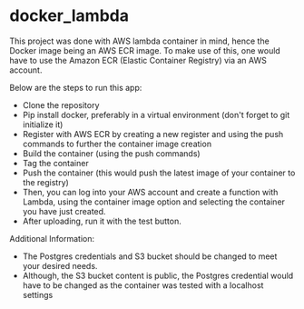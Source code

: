 # docker_lambda
This project was done with AWS lambda container in mind, hence the Docker image being an AWS ECR image.
To make use of this, one would have to use the Amazon ECR (Elastic Container Registry) via an AWS account.

Below are the steps to run this app:
- Clone the repository
- Pip install docker, preferably in a virtual environment (don't forget to git initialize it)
- Register with AWS ECR by creating a new register and using the push commands to further the container image creation
- Build the container (using the push commands)
- Tag the container
- Push the container (this would push the latest image of your container to the registry)
- Then, you can log into your AWS account and create a function with Lambda, using the container image option and selecting the container you have just created.
- After uploading, run it with the test button.


Additional Information:
- The Postgres credentials and S3 bucket should be changed to meet your desired needs.
- Although, the S3 bucket content is public, the Postgres credential would have to be changed as the container was tested with a localhost settings
